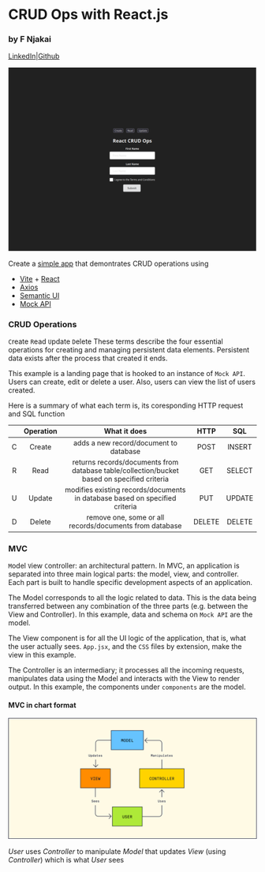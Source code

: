 # CRUD Ops with React.js

### by F Njakai

[LinkedIn][def]|[Github][def2]

<img src="./src/assets/screenshot_0" alt="project-screenshot"/>

Create a [simple app][def3] that demontrates CRUD operations using 
* [Vite][def4] + [React][def5]
* [Axios][def6]
* [Semantic UI][def7]
* [Mock API][def8]

### CRUD Operations
`C`reate `R`ead `U`pdate `D`elete
These terms describe the four essential operations for creating and managing persistent data elements. Persistent data exists after the process that created it ends. 

This example is a landing page that is hooked to an instance of `Mock API`. Users can create, edit or delete a user. Also, users can view the list of users created.

Here is a summary of what each term is, its coresponding HTTP request and SQL function

||Operation|What it does|HTTP|SQL|
|:---:|:---:|:---:|:---:|:---:|
|C|Create|adds a new record/document to database|POST|INSERT|
|R|Read|returns records/documents from database table/collection/bucket based on specified criteria|GET|SELECT|
|U|Update|modifies existing records/documents in database based on specified criteria|PUT|UPDATE|
|D|Delete|remove one, some or all records/documents from database|DELETE|DELETE|

### MVC
`M`odel `V`iew `C`ontroller: an architectural pattern. In MVC, an application is separated into three main logical parts: the model, view, and controller. Each part is built to handle specific development aspects of an application.

The Model corresponds to all the logic related to data. This is the data being transferred between any combination of the three parts (e.g. between the View and Controller). In this example, data and schema on `Mock API` are the model.

The View component is for all the UI logic of the application, that is, what the user actually sees. `App.jsx`, and the `CSS` files by extension, make the view in this example.

The Controller is an intermediary; it processes all the incoming requests, manipulates data using the Model and interacts with the View to render output. In this example, the components  under `components` are the model.

#### MVC in chart format

<img src="./src/assets/mvc_process.svg" alt="process-mvc"/>

_User_ uses _Controller_ to manipulate _Model_ that updates _View_ (using _Controller_) which is what _User_ sees


[def]: https://www.linkedin.com/in/fnjakai
[def2]: https://www.github.com/brk-a
[def3]: https://simple-crud-ops.vercel.app
[def4]: https://vitejs.dev/
[def5]: https://react.dev/
[def6]: https://axios-http.com/docs/intro
[def7]: https://semantic-ui.com/
[def8]: https://mockapi.io